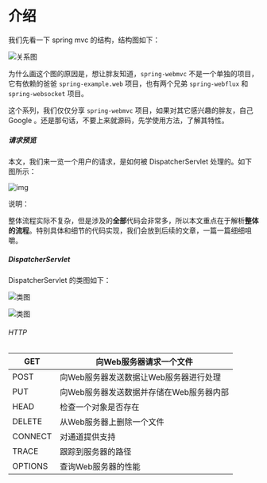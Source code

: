 #  介绍

我们先看一下 spring mvc 的结构，结构图如下：

![关系图](http://static2.iocoder.cn/images/Spring/2022-01-01/01.png)

为什么画这个图的原因是，想让胖友知道，`spring-webmvc` 不是一个单独的项目，它有依赖的爸爸 `spring-example.web` 项目，也有两个兄弟 `spring-webflux` 和 `spring-websocket` 项目。

这个系列，我们仅仅分享 `spring-webmvc` 项目，如果对其它感兴趣的胖友，自己 Google 。还是那句话，不要上来就源码，先学使用方法，了解其特性。



##### 请求预览

本文，我们来一览一个用户的请求，是如何被 DispatcherServlet 处理的。如下图所示：



![img](https://blog-pictures.oss-cn-shanghai.aliyuncs.com/15300766829012.jpg)



说明：

整体流程实际不复杂，但是涉及的**全部**代码会非常多，所以本文重点在于解析**整体的流程**。特别具体和细节的代码实现，我们会放到后续的文章，一篇一篇细细咀嚼。



##### DispatcherServlet 

DispatcherServlet 的类图如下：

![类图](http://static2.iocoder.cn/images/Spring/2022-02-04/01.png)



![类图](http://static2.iocoder.cn/images/Spring/2022-03-01/01.png)



###### HTTP



| GET     | 向Web服务器请求一个文件                  |
| ------- | ---------------------------------------- |
| POST    | 向Web服务器发送数据让Web服务器进行处理   |
| PUT     | 向Web服务器发送数据并存储在Web服务器内部 |
| HEAD    | 检查一个对象是否存在                     |
| DELETE  | 从Web服务器上删除一个文件                |
| CONNECT | 对通道提供支持                           |
| TRACE   | 跟踪到服务器的路径                       |
| OPTIONS | 查询Web服务器的性能                      |

